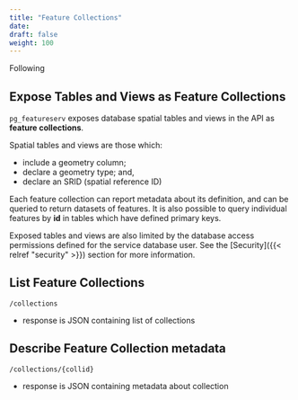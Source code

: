 ```yaml
---
title: "Feature Collections"
date:
draft: false
weight: 100
---
```


Following
## Expose Tables and Views as Feature Collections

`pg_featureserv` exposes database spatial tables and views in the API as **feature collections**.

Spatial tables and views are those which:

* include a geometry column;
* declare a geometry type; and,
* declare an SRID (spatial reference ID)

Each feature collection can report metadata about its definition,
and can be queried to return datasets of features.
It is also possible to query individual features by **id** in tables which have
defined primary keys.

Exposed tables and views are also limited by the database access permissions
defined for the service database user.
See the [Security]({{< relref "security" >}}) section for more information.



## List Feature Collections


`/collections`

- response is JSON containing list of collections

## Describe Feature Collection metadata

`/collections/{collid}`

- response is JSON containing metadata about collection
